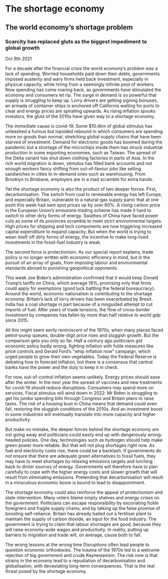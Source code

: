 # The shortage economy

## The world economy’s shortage problem

### Scarcity has replaced gluts as the biggest impediment to global growth

Oct 9th 2021

For a decade after the financial crisis the world economy’s problem was a lack of spending. Worried households paid down their debts, governments imposed austerity and wary firms held back investment, especially in physical capacity, while hiring from a seemingly infinite pool of workers. Now spending has come roaring back, as governments have stimulated the economy and consumers let rip. The surge in demand is so powerful that supply is struggling to keep up. Lorry drivers are getting signing bonuses, an armada of container ships is anchored off California waiting for ports to clear and energy prices are spiralling upwards. As rising inflation spooks investors, the gluts of the 2010s have given way to a shortage economy.


The immediate cause is covid-19. Some $10.4trn of global stimulus has unleashed a furious but lopsided rebound in which consumers are spending more on goods than normal, stretching global supply chains that have been starved of investment. Demand for electronic goods has boomed during the pandemic but a shortage of the microchips inside them has struck industrial production in some exporting economies, such as Taiwan. The spread of the Delta variant has shut down clothing factories in parts of Asia. In the rich world migration is down, stimulus has filled bank accounts and not enough workers fancy shifting from out-of-favour jobs like selling sandwiches in cities to in-demand ones such as warehousing. From Brooklyn to Brisbane, employers are in a mad scramble for extra hands.

Yet the shortage economy is also the product of two deeper forces. First, decarbonisation. The switch from coal to renewable energy has left Europe, and especially Britain, vulnerable to a natural-gas supply panic that at one point this week had sent spot prices up by over 60%. A rising carbon price in the European Union’s emissions-trading scheme has made it hard to switch to other dirty forms of energy. Swathes of China have faced power cuts as some of its provinces scramble to meet strict environmental targets. High prices for shipping and tech components are now triggering increased capital expenditure to expand capacity. But when the world is trying to wean itself off dirty forms of energy, the incentive to make long-lived investments in the fossil-fuel industry is weak.

The second force is protectionism. As our special report explains, trade policy is no longer written with economic efficiency in mind, but in the pursuit of an array of goals, from imposing labour and environmental standards abroad to punishing geopolitical opponents.

This week Joe Biden’s administration confirmed that it would keep Donald Trump’s tariffs on China, which average 19%, promising only that firms could apply for exemptions (good luck battling the federal bureaucracy). Around the world, economic nationalism is contributing to the shortage economy. Britain’s lack of lorry drivers has been exacerbated by Brexit. India has a coal shortage in part because of a misguided attempt to cut imports of fuel. After years of trade tensions, the flow of cross-border investment by companies has fallen by more than half relative to world gdp since 2015.

All this might seem eerily reminiscent of the 1970s, when many places faced petrol-pump queues, double-digit price rises and sluggish growth. But the comparison gets you only so far. Half a century ago politicians got economic policy badly wrong, fighting inflation with futile measures like price controls and Gerald Ford’s “whip inflation now” campaign, which urged people to grow their own vegetables. Today the Federal Reserve is debating how to forecast inflation, but there is a consensus that central banks have the power and the duty to keep it in check.

For now, out-of-control inflation seems unlikely. Energy prices should ease after the winter. In the next year the spread of vaccines and new treatments for covid-19 should reduce disruptions. Consumers may spend more on services. Fiscal stimulus will wind down in 2022: Mr Biden is struggling to get his jumbo spending bills through Congress and Britain plans to raise taxes. The risk of a housing bust in China means that demand could even fall, restoring the sluggish conditions of the 2010s. And an investment boost in some industries will eventually translate into more capacity and higher productivity.

But make no mistake, the deeper forces behind the shortage economy are not going away and politicians could easily end up with dangerously wrong-headed policies. One day, technologies such as hydrogen should help make green power more reliable. But that will not plug shortages right now. As fuel and electricity costs rise, there could be a backlash. If governments do not ensure that there are adequate green alternatives to fossil fuels, they may have to meet shortages by relaxing emissions targets and lurching back to dirtier sources of energy. Governments will therefore have to plan carefully to cope with the higher energy costs and slower growth that will result from eliminating emissions. Pretending that decarbonisation will result in a miraculous economic boom is bound to lead to disappointment.

The shortage economy could also reinforce the appeal of protectionism and state intervention. Many voters blame empty shelves and energy crises on the government. Politicians can escape responsibility by excoriating fickle foreigners and fragile supply chains, and by talking up the false promise of boosting self-reliance. Britain has already bailed out a fertiliser plant to maintain the supply of carbon dioxide, an input for the food industry. The government is trying to claim that labour shortages are good, because they will raise economy-wide wages and productivity. In reality, putting up barriers to migration and trade will, on average, cause both to fall.

The wrong lessons at the wrong time
Disruptions often lead people to question economic orthodoxies. The trauma of the 1970s led to a welcome rejection of big government and crude Keynesianism. The risk now is that strains in the economy lead to a repudiation of decarbonisation and globalisation, with devastating long-term consequences. That is the real threat posed by the shortage economy. 